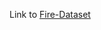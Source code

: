 Link to [Fire-Dataset](https://drive.google.com/drive/folders/1PaWqJY2XrhfP5OgdHagBUt4crmos2grr?usp=drive_link)